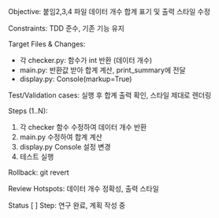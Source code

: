 Objective: 붙임2,3,4 파일 데이터 개수 합계 표기 및 출력 스타일 수정

Constraints: TDD 준수, 기존 기능 유지

Target Files & Changes:
- 각 checker.py: 함수가 int 반환 (데이터 개수)
- main.py: 반환값 받아 합계 계산, print_summary에 전달
- display.py: Console(markup=True)

Test/Validation cases: 실행 후 합계 출력 확인, 스타일 제대로 렌더링

Steps (1..N):
1. 각 checker 함수 수정하여 데이터 개수 반환
2. main.py 수정하여 합계 계산
3. display.py Console 설정 변경
4. 테스트 실행

Rollback: git revert

Review Hotspots: 데이터 개수 정확성, 출력 스타일

Status [ ] Step: 연구 완료, 계획 작성 중

